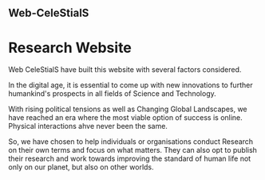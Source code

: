 ## Web-CeleStialS
# Research Website


Web CeleStialS have built this website with several factors considered.

In the digital age, it is essential to come up with new innovations to further humankind's prospects in all fields of Science and Technology.

With rising political tensions as well as Changing Global Landscapes, we have reached an era where the most viable option of success is online. Physical interactions ahve never been the same.

So, we have chosen to help individuals or organisations conduct Research on their own terms and focus on what matters. They can also opt to publish their research and work towards improving the standard of human life not only on our planet, but also on other worlds. 
